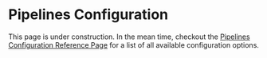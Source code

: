# Pipelines Configuration

This page is under construction.  In the mean time, checkout the [Pipelines Configuration Reference Page](/docs/2.0/reference/pipelines/configurations.md) for a list of all available configuration options.


<!--
e.g. TF vs Tofu, deploy branch name etc.
This is different from reference content because we can also add a few extra paragraphs explaining things, not just a raw list

-->
